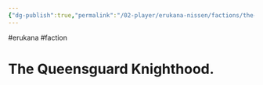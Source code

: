```yaml
---
{"dg-publish":true,"permalink":"/02-player/erukana-nissen/factions/the-queensguard/"}
---
```


#erukana #faction 

# The Queensguard Knighthood. 